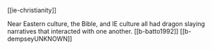 [[ie-christianity]]

Near Eastern culture, the Bible, and IE culture all had dragon slaying narratives that interacted with one another. [[b-batto1992]] [[b-dempseyUNKNOWN]]